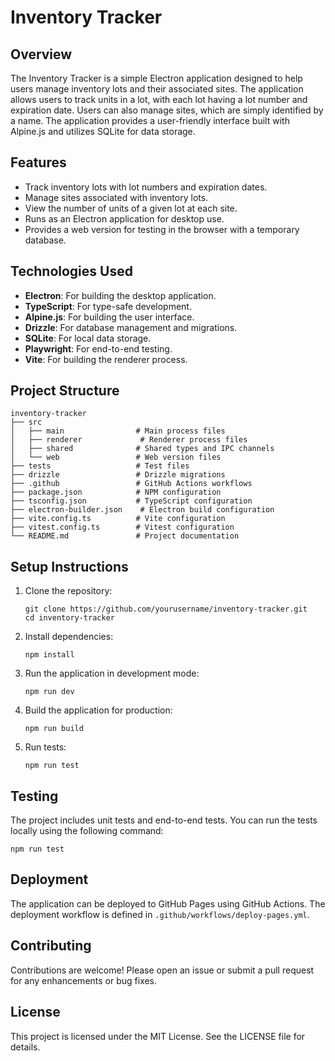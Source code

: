 # Inventory Tracker

## Overview
The Inventory Tracker is a simple Electron application designed to help users manage inventory lots and their associated sites. The application allows users to track units in a lot, with each lot having a lot number and expiration date. Users can also manage sites, which are simply identified by a name. The application provides a user-friendly interface built with Alpine.js and utilizes SQLite for data storage.

## Features
- Track inventory lots with lot numbers and expiration dates.
- Manage sites associated with inventory lots.
- View the number of units of a given lot at each site.
- Runs as an Electron application for desktop use.
- Provides a web version for testing in the browser with a temporary database.

## Technologies Used
- **Electron**: For building the desktop application.
- **TypeScript**: For type-safe development.
- **Alpine.js**: For building the user interface.
- **Drizzle**: For database management and migrations.
- **SQLite**: For local data storage.
- **Playwright**: For end-to-end testing.
- **Vite**: For building the renderer process.

## Project Structure
```
inventory-tracker
├── src
│   ├── main                # Main process files
│   ├── renderer             # Renderer process files
│   ├── shared              # Shared types and IPC channels
│   └── web                 # Web version files
├── tests                   # Test files
├── drizzle                 # Drizzle migrations
├── .github                 # GitHub Actions workflows
├── package.json            # NPM configuration
├── tsconfig.json           # TypeScript configuration
├── electron-builder.json    # Electron build configuration
├── vite.config.ts          # Vite configuration
├── vitest.config.ts        # Vitest configuration
└── README.md               # Project documentation
```

## Setup Instructions
1. Clone the repository:
   ```
   git clone https://github.com/yourusername/inventory-tracker.git
   cd inventory-tracker
   ```

2. Install dependencies:
   ```
   npm install
   ```

3. Run the application in development mode:
   ```
   npm run dev
   ```

4. Build the application for production:
   ```
   npm run build
   ```

5. Run tests:
   ```
   npm run test
   ```

## Testing
The project includes unit tests and end-to-end tests. You can run the tests locally using the following command:
```
npm run test
```

## Deployment
The application can be deployed to GitHub Pages using GitHub Actions. The deployment workflow is defined in `.github/workflows/deploy-pages.yml`.

## Contributing
Contributions are welcome! Please open an issue or submit a pull request for any enhancements or bug fixes.

## License
This project is licensed under the MIT License. See the LICENSE file for details.